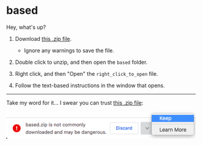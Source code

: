 # based

Hey, what's up?

1. Download [this .zip file][1].

   - Ignore any warnings to save the file.

2. Double click to unzip, and then open the `based` folder.

3. Right click, and then "Open" the `right_click_to_open` file.

4. Follow the text-based instructions in the window that opens.



---

Take my word for it... I swear you can trust [this .zip file][1]:

[![MacOS Chrome Warning](https://raw.githubusercontent.com/tvquizphd/based/main/warning.png)][1]


[1]: https://github.com/tvquizphd/based/releases/download/1.0.0/based.zip
